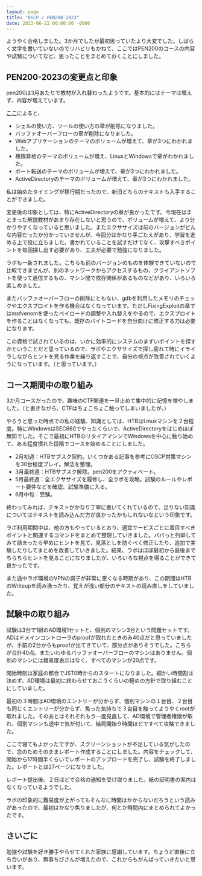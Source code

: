 ```yaml
---
layout: page
title: "OSCP / PEN200-2023"
date: 2023-06-22 00:00:00 -0000
---
```


ようやく合格しました。3か月でしたが最初思っていたより大変でした。しばらく文字を書いていないのでリハビリもかねて、ここではPEN200のコースの内容や試験についてなど、思ったことをまとめておくことにしました。

## PEN200-2023の変更点と印象
pen200は3月あたりで教材が入れ替わったようです。基本的にはテーマは増えず、内容が増えています。

[ここ](https://www.offsec.com/offsec/pen-200-2023/)によると、
- シェルの使い方、ツールの使い方の章が削除になりました。
- バッファオーバーフローの章が削除になりました。
- Webアプリケーションのテーマのボリュームが増えて、章が3つにわかれました。
- 権限昇格のテーマのボリュームが増え、LinuxとWindowsで章がわかれました。
- ポート転送のテーマのボリュームが増えて、章が3つにわかれました。
- ActiveDirectoryのテーマのボリュームが増えて、章が3つにわかれました。

私は始めたタイミングが移行期だったので、新旧どちらのテキストも入手することができました。

変更後の印象としては、特にActiveDirectoryの章が良かったです。今現在はまとまった解説教材があまり存在しないと思うので、ボリュームが増えて、より分かりやすくなっていると思いました。またエクササイズは前のバージョンがどんな内容だったか分かっていませんが、今回分はかなり手ごたえがあり、学習を進める上で役に立ちました。書かれていることを試すだけでなく、攻撃すべきポイントを毎回探し出す必要があり、工夫が必要で勉強になりました。

ラボも一新されました。こちらも前のバージョンのものを体験できていないので比較できませんが、別のネットワークからアクセスするもの、クライアントソフトを使って通信するもの、マシン間で依存関係があるものなどがあり、いろいろ楽しめました。

またバッファオーバーフローの削除にともない、gdbを利用したメモリのチェックやエクスプロイトを作る機会はなくなっています。ただしFixingExploitの章ではmsfvenomを使ったペイロードの調整や入れ替えをやるので、エクスプロイトを作ることはなくなっても、既存のバイトコードを自分向けに修正する力は必要になります。

この資格で試されているのは、いかに効率的にシステムのまずいポイントを探すかということだと思っているので、ラボやエクササイズで探し疲れて時にイライラしながらヒントを見る作業を繰り返すことで、自分の視点が改善されていくようになっています。（と思っています。）


## コース期間中の取り組み
3か月コースだったので、趣味のCTF関連を一旦止めて集中的に記憶を増やしました。（と書きながら、CTFはちょこちょこ触ってしまいましたが。）

やろうと思った時点での私の経験、知識としては、HTBはLinuxマシンを２台程度。特にWindowsはSEC660でやったくらいで、ActiveDirectoryをはじめほぼ無知でした。そこで最初にHTBのリタイアマシンでWindowsを中心に触り始めて、ある程度慣れた段階でコースを始めることにしました。

- 2月初週：HTBサブスク契約。いくつかある記事を参考にOSCP対策マシンを30台程度プレイ。解法を整理。
- 3月最終週：HTBサブスク解除。pen200をアクティベート。
- 5月最終週：全エクササイズを履修し、全ラボを攻略。試験のルールやレポート要件などを確認、試験準備に入る。
- 6月中旬：受験。

終わってみれば、テキストがかなり丁寧に書いてくれているので、足りない知識についてはテキストを読み込んだ方が良かったかもしれないなという印象です。

ラボ利用期間中は、他の方もやっているとおり、適宜サービスごとに着目すべきポイントと関連するコマンドをまとめて整理していきました。パパっと列挙してみて詰まったら早めにヒントを見て、見落としを防ぐべく修正したり、追加で実験したりしてまとめを改善していきました。結果、ラボはほぼ最初から最後までちらちらヒントを見ることになりましたが、いろいろな視点を得ることができて良かったです。

また途中ラボ環境のVPNの調子が非常に悪くなる時期があり、この期間はHTBのWriteupを読み漁ったり、覚えが浅い部分のテキストの読み直しをしていました。

## 試験中の取り組み
試験は3台で1組のAD環境1セットと、個別のマシン3台という問題セットです。ADはドメインコントローラのproofが取れたときのみ40点だと思っていましたが、手前の2台からもproofが出てきていて、部分点がありそうでした。こちらが合計40点。またいわゆるバッファオーバーフローのマシンはありません。個別のマシンには難易度表示はなく、すべてのマシンが20点です。

開始時刻は家庭の都合でJST0時からのスタートになりました。細かい時間割は決めず、AD環境は最初に終わらせておこうくらいの軽めの方針で取り組むことにしていました。

最初の３時間はAD環境のエントリーが分からず、個別マシンの１台目、２台目も同じくエントリーが分からず、焦った気持ちで３台目を触ってようやくrootが取れました。そのあとはそれぞれもう一度見直して、AD環境で管理者権限が取れ、個別マシンも途中で気が付いて、結局開始９時間ほどですべて攻略できました。

ここで寝てもよかったですが、スクリーンショットが不足している気がしたので、念のためそのままレポート作成することにしました。内容をチェックして、開始から17時間半くらいでレポートのアップロードを完了し、試験を終了しました。レポートとは27ページになりました。

レポート提出後、２日ほどで合格の通知を受け取りました。紙の証明書の案内はなくなっているようでした。

ラボの印象的に難易度が上がってもそんなに時間はかからないだろうという読みがあったので、最初はかなり焦りましたが、何とか時間内にまとめられてよかったです。

## さいごに
勉強や試験を好き勝手やらせてくれた家族に感謝しています。ちょうど直後に立ち合いがあり、無事ちびさんが増えたので、これからもがんばっていきたいと思います。